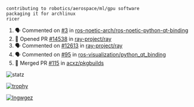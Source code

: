 ```
contributing to robotics/aerospace/ml/gpu software
packaging it for archlinux
ricer
```

<!--START_SECTION:activity-->
1. 🗣 Commented on [#3](https://github.com/ros-noetic-arch/ros-noetic-python-qt-binding/issues/3) in [ros-noetic-arch/ros-noetic-python-qt-binding](https://github.com/ros-noetic-arch/ros-noetic-python-qt-binding)
2. 💪 Opened PR [#14538](https://github.com/ray-project/ray/pull/14538) in [ray-project/ray](https://github.com/ray-project/ray)
3. 🗣 Commented on [#12613](https://github.com/ray-project/ray/issues/12613) in [ray-project/ray](https://github.com/ray-project/ray)
4. 🗣 Commented on [#95](https://github.com/ros-visualization/python_qt_binding/issues/95) in [ros-visualization/python_qt_binding](https://github.com/ros-visualization/python_qt_binding)
5. 🎉 Merged PR [#115](https://github.com/acxz/pkgbuilds/pull/115) in [acxz/pkgbuilds](https://github.com/acxz/pkgbuilds)
<!--END_SECTION:activity-->


![statz](https://github-readme-stats.vercel.app/api?username=acxz&include_all_commits=true&show_icons=true)

[![trophy](https://github-profile-trophy.vercel.app/?username=acxz)](https://github.com/ryo-ma/github-profile-trophy)

[![lngwgez](https://github-readme-stats.vercel.app/api/top-langs/?username=acxz&layout=compact)](https://github.com/acxz/github-readme-stats)


<!--
**acxz/acxz** is a ✨ _special_ ✨ repository because its `README.md` (this file) appears on your GitHub profile.

Here are some ideas to get you started:

- 🔭 I’m currently working on ...
- 🌱 I’m currently learning ...
- 👯 I’m looking to collaborate on ...
- 🤔 I’m looking for help with ...
- 💬 Ask me about ...
- 📫 How to reach me: ...
- 😄 Pronouns: ...
- ⚡ Fun fact: ...
-->
